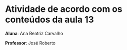 # Atividade de acordo com os conteúdos da aula 13

**Aluna**: Ana Beatriz Carvalho

**Professor**: José Roberto


